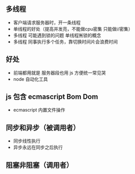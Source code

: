 ## 多线程
- 客户端请求服务器时，开一条线程
-  单线程的好处（提高并发亮，不能做cpu密集 只能做i/密集）
- 多线程 可能遇到锁的问题 单线程🈚️锁的概念
- 多线程 同事执行多个任务，靠切换时间片会浪费时间

## 好处
- 前端都用就是 服务器段也用 js 方便统一常见哭
- node 自动化工具

## js 包含 ecmascript Bom Dom
- ecmascript   内置文件操作

## 同步和异步（被调用者）
- 同步线性执行
- 异步永远在同步之后执行

## 阻塞非阻塞（调用者）
